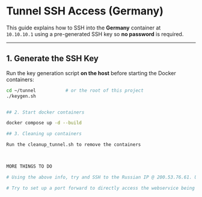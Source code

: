 # Tunnel SSH Access (Germany)

This guide explains how to SSH into the **Germany** container at  
`10.10.10.1` using a pre-generated SSH key so **no password** is required.

---

## 1. Generate the SSH Key

Run the key generation script **on the host** before starting the Docker containers:

```bash
cd ~/tunnel           # or the root of this project
./keygen.sh


## 2. Start docker containers

docker compose up -d --build

## 3. Cleaning up containers

Run the cleanup_tunnel.sh to remove the containers


 
MORE THINGS TO DO

# Using the above info, try and SSH to the Russian IP @ 200.53.76.61. Use the SSH key found on the Germany box. 

# Try to set up a port forward to directly access the webservice being hosted on the Russian box, on port 8080. 
